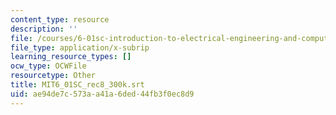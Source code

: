 ```yaml
---
content_type: resource
description: ''
file: /courses/6-01sc-introduction-to-electrical-engineering-and-computer-science-i-spring-2011/ae94de7c573aa41a6ded44fb3f0ec8d9_MIT6_01SC_rec8_300k.srt
file_type: application/x-subrip
learning_resource_types: []
ocw_type: OCWFile
resourcetype: Other
title: MIT6_01SC_rec8_300k.srt
uid: ae94de7c-573a-a41a-6ded-44fb3f0ec8d9
---
```


